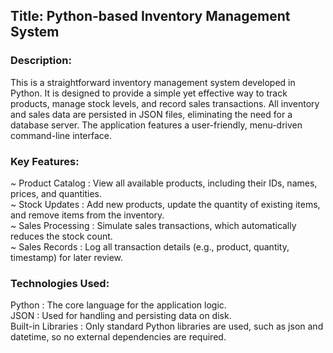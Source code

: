 ## Title: Python-based Inventory Management System

### Description:
This is a straightforward inventory management system developed in Python. It is designed to provide a simple yet effective way to track products, manage stock levels, and record sales transactions. All inventory and sales data are persisted in JSON files, eliminating the need for a database server. The application features a user-friendly, menu-driven command-line interface.

### Key Features:
~ Product Catalog  : View all available products, including their IDs, names, prices, and quantities. <br/>
~ Stock Updates    : Add new products, update the quantity of existing items, and remove items from the inventory. <br/>
~ Sales Processing : Simulate sales transactions, which automatically reduces the stock count. <br/>
~ Sales Records    : Log all transaction details (e.g., product, quantity, timestamp) for later review. <br/>

### Technologies Used:
Python             : The core language for the application logic. <br/>
JSON               : Used for handling and persisting data on disk. <br/>
Built-in Libraries : Only standard Python libraries are used, such as json and datetime, so no external dependencies are required.
